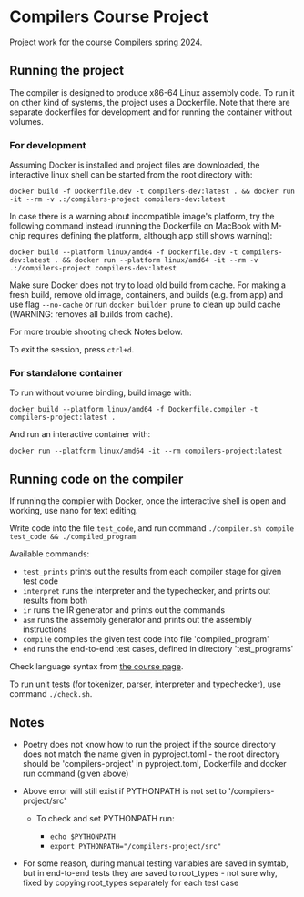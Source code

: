 # Compilers Course Project

Project work for the course [Compilers spring 2024](https://hy-compilers.github.io/spring-2024/).

## Running the project

The compiler is designed to produce x86-64 Linux assembly code. To run it on other kind of systems, the project uses a Dockerfile. Note that there are separate dockerfiles for development and for running the container without volumes.

### For development

Assuming Docker is installed and project files are downloaded, the interactive linux shell can be started from the root directory with:

`docker build -f Dockerfile.dev -t compilers-dev:latest . && docker run -it --rm -v .:/compilers-project compilers-dev:latest`

In case there is a warning about incompatible image's platform, try the following command instead (running the Dockerfile on MacBook with M-chip requires defining the platform, although app still shows warning):

`docker build --platform linux/amd64 -f Dockerfile.dev -t compilers-dev:latest . && docker run --platform linux/amd64 -it --rm -v .:/compilers-project compilers-dev:latest`

Make sure Docker does not try to load old build from cache. For making a fresh build, remove old image, containers, and builds (e.g. from app) and use flag `--no-cache` or run `docker builder prune` to clean up build cache (WARNING: removes all builds from cache).

For more trouble shooting check Notes below.

To exit the session, press `ctrl+d`.

### For standalone container

To run without volume binding, build image with:

`docker build --platform linux/amd64 -f Dockerfile.compiler -t compilers-project:latest .`

And run an interactive container with:

`docker run --platform linux/amd64 -it --rm compilers-project:latest`

## Running code on the compiler

If running the compiler with Docker, once the interactive shell is open and working, use nano for text editing.

Write code into the file `test_code`, and run command `./compiler.sh compile test_code && ./compiled_program`

Available commands:

- `test_prints` prints out the results from each compiler stage for given test code
- `interpret` runs the interpreter and the typechecker, and prints out results from both
- `ir` runs the IR generator and prints out the commands
- `asm` runs the assembly generator and prints out the assembly instructions
- `compile` compiles the given test code into file 'compiled_program'
- `end` runs the end-to-end test cases, defined in directory 'test_programs'

Check language syntax from [the course page](https://hy-compilers.github.io/spring-2024/language-spec/).

To run unit tests (for tokenizer, parser, interpreter and typechecker), use command `./check.sh`.

## Notes

- Poetry does not know how to run the project if the source directory does not match the name given in pyproject.toml - the root directory should be 'compilers-project' in pyproject.toml, Dockerfile and docker run command (given above)

- Above error will still exist if PYTHONPATH is not set to '/compilers-project/src'

  - To check and set PYTHONPATH run:
  
    - `echo $PYTHONPATH`
    - `export PYTHONPATH="/compilers-project/src"`

- For some reason, during manual testing variables are saved in symtab, but in end-to-end tests they are saved to root_types - not sure why, fixed by copying root_types separately for each test case
